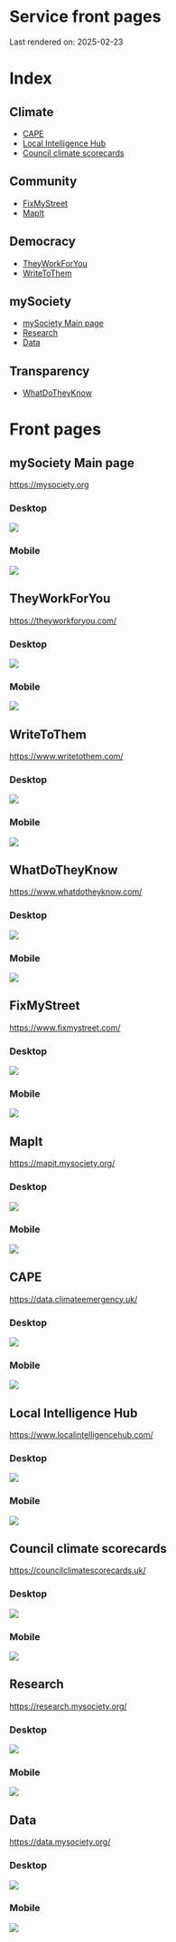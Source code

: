 
# Service front pages

Last rendered on: 2025-02-23

# Index

## Climate
- [CAPE](#cape)
- [Local Intelligence Hub](#local-intelligence-hub)
- [Council climate scorecards](#council-climate-scorecards)

## Community
- [FixMyStreet](#fixmystreet)
- [MapIt](#mapit)

## Democracy
- [TheyWorkForYou](#theyworkforyou)
- [WriteToThem](#writetothem)

## mySociety
- [mySociety Main page](#mysociety-main-page)
- [Research](#research)
- [Data](#data)

## Transparency
- [WhatDoTheyKnow](#whatdotheyknow)


# Front pages



## mySociety Main page

https://mysociety.org

### Desktop

![](images/mysociety-org-full-screen.png)

### Mobile

![](images/mysociety-org-mobile.png)




## TheyWorkForYou

https://theyworkforyou.com/

### Desktop

![](images/theyworkforyou-full-screen.png)

### Mobile

![](images/theyworkforyou-mobile.png)




## WriteToThem

https://www.writetothem.com/

### Desktop

![](images/writetothem-full-screen.png)

### Mobile

![](images/writetothem-mobile.png)




## WhatDoTheyKnow

https://www.whatdotheyknow.com/

### Desktop

![](images/wdtk-full-screen.png)

### Mobile

![](images/wdtk-mobile.png)




## FixMyStreet

https://www.fixmystreet.com/

### Desktop

![](images/fms-full-screen.png)

### Mobile

![](images/fms-mobile.png)




## MapIt

https://mapit.mysociety.org/

### Desktop

![](images/mapit-full-screen.png)

### Mobile

![](images/mapit-mobile.png)




## CAPE

https://data.climateemergency.uk/

### Desktop

![](images/cape-full-screen.png)

### Mobile

![](images/cape-mobile.png)




## Local Intelligence Hub

https://www.localintelligencehub.com/

### Desktop

![](images/lih-full-screen.png)

### Mobile

![](images/lih-mobile.png)




## Council climate scorecards

https://councilclimatescorecards.uk/

### Desktop

![](images/scorecards-full-screen.png)

### Mobile

![](images/scorecards-mobile.png)




## Research

https://research.mysociety.org/

### Desktop

![](images/research-site-full-screen.png)

### Mobile

![](images/research-site-mobile.png)




## Data

https://data.mysociety.org/

### Desktop

![](images/data-portal-full-screen.png)

### Mobile

![](images/data-portal-mobile.png)



